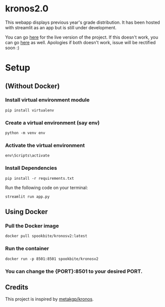 # kronos2.0

This webapp displays previous year's grade distribution. It has been hosted with streamlit as an app but is still under development.

You can go [here](https://share.streamlit.io/spookbite/kronos2.0/main/app.py) for the live version of the project. If this doesn't work, you can go [here](https://kronosv2.herokuapp.com/) as well. Apologies if both doesn't work, issue will be rectified soon :)

# Setup 

## (Without Docker)

### Install virtual environment module
```shell
pip install virtualenv
```

### Create a virtual environment (say env) 
```shell
python -m venv env
```

### Activate the virtual environment 
```shell
env\Scripts\activate
```

### Install Dependencies 
```shell
pip install -r requirements.txt
```

Run the following code on your terminal:
```shell
streamlit run app.py
```

## Using Docker

### Pull the Docker image
```shell
docker pull spookbite/kronosv2:latest
```

### Run the container
```shell
docker run -p 8501:8501 spookbite/kronosv2
```

### You can change the {PORT}:8501 to your desired PORT.

## Credits

This project is inspired by [metakgp/kronos](https://github.com/metakgp/kronos).
